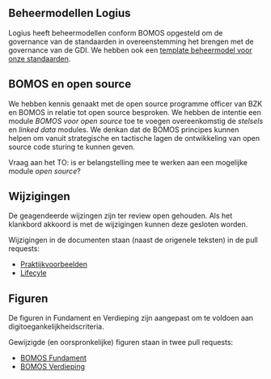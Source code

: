 ## Beheermodellen Logius

Logius heeft beheermodellen conform BOMOS opgesteld om de governance van de standaarden in overeenstemming het brengen met de governance van de GDI. We hebben ook een [template beheermodel voor onze standaarden](https://github.com/Logius-standaarden/Logius-Beheermodel).

## BOMOS en open source

We hebben kennis genaakt met de open source programme officer van BZK en BOMOS in relatie tot open source besproken. We hebben de intentie een module *BOMOS voor open source* toe te voegen overeenkomstig de *stelsels* en *linked data* modules. We denkan dat de BOMOS principes kunnen helpen om vanuit strategische en tactische lagen de ontwikkeling van open source code sturing te kunnen geven. 

Vraag aan het TO: is er belangstelling mee te werken aan een mogelijke module _open source_?

## Wijzigingen

De geagendeerde wijzingen zijn ter review open gehouden. Als het klankbord akkoord is met de wijzigingen kunnen deze gesloten worden.

Wijzigingen in de documenten staan (naast de origenele teksten) in de pull requests:
- [Praktijkvoorbeelden](https://github.com/Logius-standaarden/BOMOS-Verdieping/pull/14/files?short_path=525b143#diff-525b143ec390b36359aaa5f519fc8d9665572f3abcac34e68af8ac41035077a7)
- [Lifecyle](https://github.com/Logius-standaarden/BOMOS-Verdieping/pull/23/files?short_path=75b97fe#diff-75b97fe2be1953715b6c674a83eb404a8956a938e6855c23ad5cc5d0f1ad3ac9)

## Figuren

De figuren in Fundament en Verdieping zijn aangepast om te voldoen aan digitoegankelijkheidscriteria.

Gewijzigde (en oorspronkelijke) figuren staan in twee pull requests:
- [BOMOS Fundament](https://github.com/Logius-standaarden/BOMOS-Fundament/pull/20/files?short_path=e700cdb#diff-e700cdbc4e64f7c32e5d1acf1bc24dc97f63f72a9c127cc5ea642b5daa119ef3)
- [BOMOS Verdieping](https://github.com/Logius-standaarden/BOMOS-Verdieping/pull/20/files?short_path=75b97fe#diff-75b97fe2be1953715b6c674a83eb404a8956a938e6855c23ad5cc5d0f1ad3ac9)

